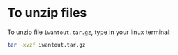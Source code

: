 # To unzip files 

To unzip file `iwantout.tar.gz`, type in your linux terminal:
```bash
tar -xvzf iwantout.tar.gz
```